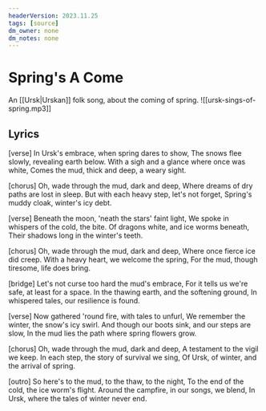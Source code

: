 ```yaml
---
headerVersion: 2023.11.25
tags: [source]
dm_owner: none
dm_notes: none
---
```

# Spring's A Come

An [[Ursk|Urskan]] folk song, about the coming of spring.
![[ursk-sings-of-spring.mp3]]

## Lyrics

[verse]
In Ursk's embrace, when spring dares to show,
The snows flee slowly, revealing earth below.
With a sigh and a glance where once was white,
Comes the mud, thick and deep, a weary sight.

[chorus]
Oh, wade through the mud, dark and deep,
Where dreams of dry paths are lost in sleep.
But with each heavy step, let's not forget,
Spring's muddy cloak, winter's icy debt.

[verse]
Beneath the moon, 'neath the stars' faint light,
We spoke in whispers of the cold, the bite.
Of dragons white, and ice worms beneath,
Their shadows long in the winter's teeth.

[chorus]
Oh, wade through the mud, dark and deep,
Where once fierce ice did creep.
With a heavy heart, we welcome the spring,
For the mud, though tiresome, life does bring.

[bridge]
Let's not curse too hard the mud's embrace,
For it tells us we're safe, at least for a space.
In the thawing earth, and the softening ground,
In whispered tales, our resilience is found.

[verse]
Now gathered 'round fire, with tales to unfurl,
We remember the winter, the snow's icy swirl.
And though our boots sink, and our steps are slow,
In the mud lies the path where spring flowers grow.

[chorus]
Oh, wade through the mud, dark and deep,
A testament to the vigil we keep.
In each step, the story of survival we sing,
Of Ursk, of winter, and the arrival of spring.

[outro]
So here's to the mud, to the thaw, to the night,
To the end of the cold, the ice worm's flight.
Around the campfire, in our songs, we blend,
In Ursk, where the tales of winter never end.
